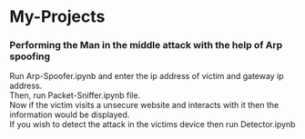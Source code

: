 # My-Projects
### Performing the Man in the middle attack with the help of Arp spoofing

Run Arp-Spoofer.ipynb and enter the ip address of victim and gateway ip address.   
Then, run Packet-Sniffer.ipynb file.     
Now if the victim visits a unsecure website and interacts with it then the information would be displayed.     
If you wish to detect the attack in the victims device then run Detector.ipynb
